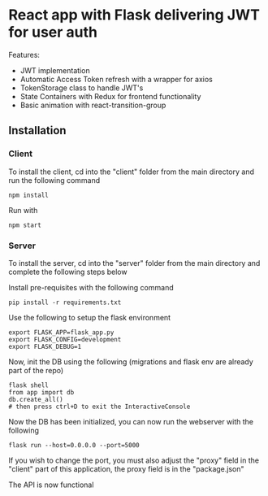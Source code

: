 # React app with Flask delivering JWT for user auth

Features:

* JWT implementation
* Automatic Access Token refresh with a wrapper for axios
* TokenStorage class to handle JWT's
* State Containers with Redux for frontend functionality
* Basic animation with react-transition-group

## Installation

### Client

To install the client, cd into the "client" folder from the main directory and run the following command

```
npm install
```

Run with

```
npm start
```

### Server

To install the server, cd into the "server" folder from the main directory and complete the following steps below

Install pre-requisites with the following command

```
pip install -r requirements.txt
```

Use the following to setup the flask environment

```
export FLASK_APP=flask_app.py
export FLASK_CONFIG=development
export FLASK_DEBUG=1
```

Now, init the DB using the following (migrations and flask env are already part of the repo)

```
flask shell
from app import db
db.create_all()
# then press ctrl+D to exit the InteractiveConsole
```

Now the DB has been initialized, you can now run the webserver with the following

```
flask run --host=0.0.0.0 --port=5000
```

If you wish to change the port, you must also adjust the "proxy" field in the "client" part of this application, the proxy field is in the "package.json"

The API is now functional
